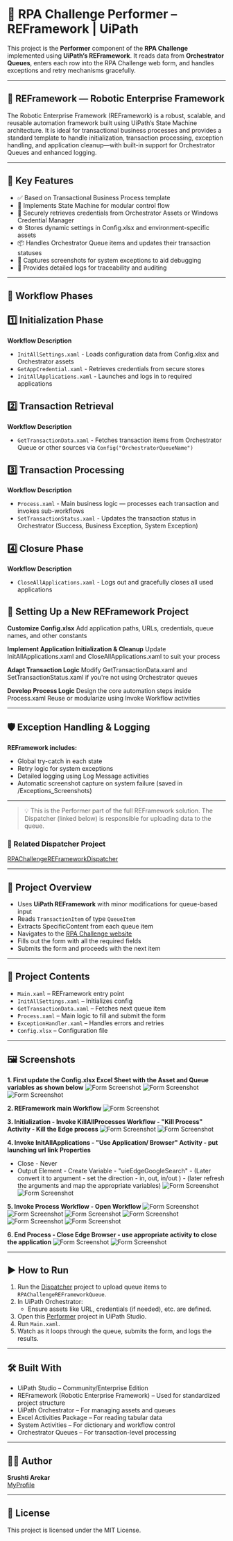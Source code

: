 # 🤖 RPA Challenge Performer – REFramework | UiPath

This project is the **Performer** component of the **RPA Challenge** implemented using **UiPath’s REFramework**. It reads data from **Orchestrator Queues**, enters each row into the RPA Challenge web form, and handles exceptions and retry mechanisms gracefully.

---

## 🧠 REFramework — Robotic Enterprise Framework
The Robotic Enterprise Framework (REFramework) is a robust, scalable, and reusable automation framework built using UiPath’s State Machine architecture. It is ideal for transactional business processes and provides a standard template to handle initialization, transaction processing, exception handling, and application cleanup—with built-in support for Orchestrator Queues and enhanced logging.

---

## 🚀 Key Features
- ✅ Based on Transactional Business Process template
- 🧩 Implements State Machine for modular control flow
- 🔐 Securely retrieves credentials from Orchestrator Assets or Windows Credential Manager
- ⚙️ Stores dynamic settings in Config.xlsx and environment-specific assets
- 📦 Handles Orchestrator Queue items and updates their transaction statuses
- 📸 Captures screenshots for system exceptions to aid debugging
- 📑 Provides detailed logs for traceability and auditing

---

## 🔄 Workflow Phases
## 1️⃣ Initialization Phase
**Workflow	Description**
- ```InitAllSettings.xaml``` - Loads configuration data from Config.xlsx and Orchestrator assets
- ```GetAppCredential.xaml``` - Retrieves credentials from secure stores
- ```InitAllApplications.xaml``` - Launches and logs in to required applications

## 2️⃣ Transaction Retrieval
**Workflow	Description**
- ```GetTransactionData.xaml``` - Fetches transaction items from Orchestrator Queue or other sources via ```Config("OrchestratorQueueName")```

## 3️⃣ Transaction Processing
**Workflow	Description**
- ```Process.xaml``` - Main business logic — processes each transaction and invokes sub-workflows
- ```SetTransactionStatus.xaml``` - Updates the transaction status in Orchestrator (Success, Business Exception, System Exception)

## 4️⃣ Closure Phase
**Workflow	Description**
- ```CloseAllApplications.xaml``` - Logs out and gracefully closes all used applications

## 🧰 Setting Up a New REFramework Project
**Customize Config.xlsx**
Add application paths, URLs, credentials, queue names, and other constants

**Implement Application Initialization & Cleanup**
Update InitAllApplications.xaml and CloseAllApplications.xaml to suit your process

**Adapt Transaction Logic**
Modify GetTransactionData.xaml and SetTransactionStatus.xaml if you're not using Orchestrator queues

**Develop Process Logic**
Design the core automation steps inside Process.xaml
Reuse or modularize using Invoke Workflow activities

---

## 🛡️ Exception Handling & Logging

**REFramework includes:**
- Global try-catch in each state
- Retry logic for system exceptions
- Detailed logging using Log Message activities
- Automatic screenshot capture on system failure (saved in /Exceptions_Screenshots)

---

> 💡 This is the Performer part of the full REFramework solution. The Dispatcher (linked below) is responsible for uploading data to the queue.

### 🔗 Related Dispatcher Project
[RPAChallengeREFrameworkDispatcher](https://github.com/SrushtiArekar/UiPath-Portfolio/tree/main/RPAChallengeUsingREFramework/RPAChallengeREFrameworkDispatcher)

---

## 📌 Project Overview

- Uses **UiPath REFramework** with minor modifications for queue-based input
- Reads `TransactionItem` of type `QueueItem`
- Extracts SpecificContent from each queue item
- Navigates to the [RPA Challenge website](https://www.rpachallenge.com/)
- Fills out the form with all the required fields
- Submits the form and proceeds with the next item

---

## 📂 Project Contents

- `Main.xaml` – REFramework entry point
- `InitAllSettings.xaml` – Initializes config
- `GetTransactionData.xaml` – Fetches next queue item
- `Process.xaml` – Main logic to fill and submit the form
- `ExceptionHandler.xaml` – Handles errors and retries
- `Config.xlsx` – Configuration file

---

## 🖼️ Screenshots

**1. First update the Config.xlsx Excel Sheet with the Asset and Queue variables as shown below**
![Form Screenshot](Images/ConfigSettings.png)
![Form Screenshot](Images/ConfigConstants.png)
![Form Screenshot](Images/ConfigAssets.png)

**2. REFramework main Workflow**
![Form Screenshot](Images/REFramework.png)

**3. Initialization - Invoke KillAllProcesses Workflow - "Kill Process" Activity - Kill the Edge process**
![Form Screenshot](Images/Step1.0.png)
![Form Screenshot](Images/Step1.1.png)

**4. Invoke InitAllApplications  - "Use Application/ Browser" Activity - put launching url link**
**Properties**
- Close - Never
- Output Element - Create Variable - "uieEdgeGoogleSearch" - (Later convert it to argument - set the direction - in, out, in/out ) - (later refresh the arguments and map the appropriate  variables)
![Form Screenshot](Images/Step2.png)
![Form Screenshot](Images/Step3.png)

**5. Invoke Process Workflow - Open Workflow**
![Form Screenshot](Images/Step4.png)
![Form Screenshot](Images/Step5.png)
![Form Screenshot](Images/Step6.png)
![Form Screenshot](Images/Step7.png)
![Form Screenshot](Images/Step8.png)
![Form Screenshot](Images/Step9.png)

**6. End Process - Close Edge Browser - use appropriate activity to close the application**
![Form Screenshot](Images/Step11.png)
![Form Screenshot](Images/Step12.png)

---

## ▶️ How to Run

1. Run the [Dispatcher](https://github.com/SrushtiArekar/UiPath-Portfolio/tree/main/RPAChallengeUsingREFramework/RPAChallengeREFrameworkDispatcher) project to upload queue items to `RPAChallengeREFrameworkQueue`.
2. In UiPath Orchestrator:
   - Ensure assets like URL, credentials (if needed), etc. are defined.
3. Open this [Performer](https://github.com/SrushtiArekar/UiPath-Portfolio/tree/main/RPAChallengeUsingREFramework/RPAChallenge_REFRamework) project in UiPath Studio.
4. Run `Main.xaml`.
5. Watch as it loops through the queue, submits the form, and logs the results.

---

## 🛠️ Built With

- UiPath Studio – Community/Enterprise Edition
- REFramework (Robotic Enterprise Framework) – Used for standardized project structure
- UiPath Orchestrator – For managing assets and queues
- Excel Activities Package – For reading tabular data
- System Activities – For dictionary and workflow control
- Orchestrator Queues – For transaction-level processing

---

## 🙋‍♀️ Author

**Srushti Arekar**  
[MyProfile](https://github.com/SrushtiArekar)

---

## 📄 License

This project is licensed under the MIT License.
